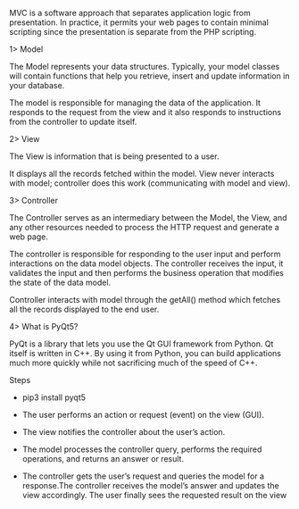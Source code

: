 MVC is a software approach that separates application logic from presentation. In practice, it permits your web pages to contain minimal scripting since the presentation is separate from the PHP scripting.

1> Model

The Model represents your data structures. Typically, your model classes will contain functions that help you retrieve, insert and update information in your database.

The model is responsible for managing the data of the application. It responds to the request from the view and it also responds to instructions from the controller to update itself.

2> View

The View is information that is being presented to a user.

It displays all the records fetched within the model. View never interacts with model; controller does this work (communicating with model and view).

3> Controller

The Controller serves as an intermediary between the Model, the View, and any other resources needed to process the HTTP request and generate a web page.

The controller is responsible for responding to the user input and perform interactions on the data model objects. The controller receives the input, it validates the input and then performs the business operation that modifies the state of the data model.

Controller interacts with model through the getAll() method which fetches all the records displayed to the end user.

4> What is PyQt5?


PyQt is a library that lets you use the Qt GUI framework from Python. Qt itself is written in C++. By using it from Python, you can build applications much more quickly while not sacrificing much of the speed of C++.


Steps

* pip3 install pyqt5

* The user performs an action or request (event) on the view (GUI).

* The view notifies the controller about the user’s action.

* The model processes the controller query, performs the required operations, and returns an answer or result.

* The controller gets the user’s request and queries the model for a response.The controller receives the model’s answer and updates the view accordingly.
  The user finally sees the requested result on the view




